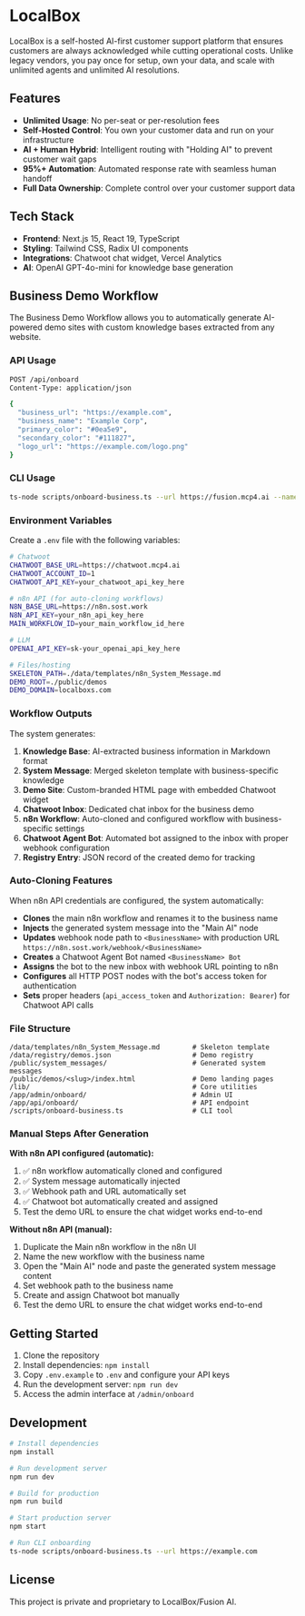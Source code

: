# LocalBox

LocalBox is a self-hosted AI-first customer support platform that ensures customers are always acknowledged while cutting operational costs. Unlike legacy vendors, you pay once for setup, own your data, and scale with unlimited agents and unlimited AI resolutions.

## Features

- **Unlimited Usage**: No per-seat or per-resolution fees
- **Self-Hosted Control**: You own your customer data and run on your infrastructure
- **AI + Human Hybrid**: Intelligent routing with "Holding AI" to prevent customer wait gaps
- **95%+ Automation**: Automated response rate with seamless human handoff
- **Full Data Ownership**: Complete control over your customer support data

## Tech Stack

- **Frontend**: Next.js 15, React 19, TypeScript
- **Styling**: Tailwind CSS, Radix UI components
- **Integrations**: Chatwoot chat widget, Vercel Analytics
- **AI**: OpenAI GPT-4o-mini for knowledge base generation

## Business Demo Workflow

The Business Demo Workflow allows you to automatically generate AI-powered demo sites with custom knowledge bases extracted from any website.

### API Usage

```bash
POST /api/onboard
Content-Type: application/json

{
  "business_url": "https://example.com",
  "business_name": "Example Corp",
  "primary_color": "#0ea5e9",
  "secondary_color": "#111827",
  "logo_url": "https://example.com/logo.png"
}
```

### CLI Usage

```bash
ts-node scripts/onboard-business.ts --url https://fusion.mcp4.ai --name Fusion --primary "#0ea5e9" --secondary "#111827"
```

### Environment Variables

Create a `.env` file with the following variables:

```bash
# Chatwoot
CHATWOOT_BASE_URL=https://chatwoot.mcp4.ai
CHATWOOT_ACCOUNT_ID=1
CHATWOOT_API_KEY=your_chatwoot_api_key_here

# n8n API (for auto-cloning workflows)
N8N_BASE_URL=https://n8n.sost.work
N8N_API_KEY=your_n8n_api_key_here
MAIN_WORKFLOW_ID=your_main_workflow_id_here

# LLM
OPENAI_API_KEY=sk-your_openai_api_key_here

# Files/hosting
SKELETON_PATH=./data/templates/n8n_System_Message.md
DEMO_ROOT=./public/demos
DEMO_DOMAIN=localboxs.com
```

### Workflow Outputs

The system generates:

1. **Knowledge Base**: AI-extracted business information in Markdown format
2. **System Message**: Merged skeleton template with business-specific knowledge
3. **Demo Site**: Custom-branded HTML page with embedded Chatwoot widget
4. **Chatwoot Inbox**: Dedicated chat inbox for the business demo
5. **n8n Workflow**: Auto-cloned and configured workflow with business-specific settings
6. **Chatwoot Agent Bot**: Automated bot assigned to the inbox with proper webhook configuration
7. **Registry Entry**: JSON record of the created demo for tracking

### Auto-Cloning Features

When n8n API credentials are configured, the system automatically:

- **Clones** the main n8n workflow and renames it to the business name
- **Injects** the generated system message into the "Main AI" node
- **Updates** webhook node path to `<BusinessName>` with production URL `https://n8n.sost.work/webhook/<BusinessName>`
- **Creates** a Chatwoot Agent Bot named `<BusinessName> Bot`
- **Assigns** the bot to the new inbox with webhook URL pointing to n8n
- **Configures** all HTTP POST nodes with the bot's access token for authentication
- **Sets** proper headers (`api_access_token` and `Authorization: Bearer`) for Chatwoot API calls

### File Structure

```
/data/templates/n8n_System_Message.md        # Skeleton template
/data/registry/demos.json                    # Demo registry
/public/system_messages/                     # Generated system messages
/public/demos/<slug>/index.html              # Demo landing pages
/lib/                                        # Core utilities
/app/admin/onboard/                          # Admin UI
/app/api/onboard/                            # API endpoint
/scripts/onboard-business.ts                 # CLI tool
```

### Manual Steps After Generation

**With n8n API configured (automatic):**
1. ✅ n8n workflow automatically cloned and configured
2. ✅ System message automatically injected
3. ✅ Webhook path and URL automatically set
4. ✅ Chatwoot bot automatically created and assigned
5. Test the demo URL to ensure the chat widget works end-to-end

**Without n8n API (manual):**
1. Duplicate the Main n8n workflow in the n8n UI
2. Name the new workflow with the business name
3. Open the "Main AI" node and paste the generated system message content
4. Set webhook path to the business name
5. Create and assign Chatwoot bot manually
6. Test the demo URL to ensure the chat widget works end-to-end

## Getting Started

1. Clone the repository
2. Install dependencies: `npm install`
3. Copy `.env.example` to `.env` and configure your API keys
4. Run the development server: `npm run dev`
5. Access the admin interface at `/admin/onboard`

## Development

```bash
# Install dependencies
npm install

# Run development server
npm run dev

# Build for production
npm run build

# Start production server
npm start

# Run CLI onboarding
ts-node scripts/onboard-business.ts --url https://example.com
```

## License

This project is private and proprietary to LocalBox/Fusion AI.
